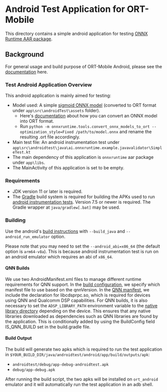# Android Test Application for ORT-Mobile

This directory contains a simple android application for testing [ONNX Runtime AAR package](https://onnxruntime.ai/docs/build/android.html#build-android-archive-aar).

## Background

For general usage and build purpose of ORT-Mobile Android, please see the [documentation](https://onnxruntime.ai/docs/tutorials/mobile/) here.

### Test Android Application Overview

This android application is mainly aimed for testing:

- Model used: A simple [sigmoid ONNX model](https://github.com/onnx/onnx/blob/f9b0cc99344869c246b8f4011b8586a39841284c/onnx/backend/test/data/node/test_sigmoid/model.onnx) (converted to ORT format under `app\src\androidTest\assets` folder).
    - Here's [documentation](https://onnxruntime.ai/docs/reference/ort-format-models.html#convert-onnx-models-to-ort-format) about how you can convert an ONNX model into ORT format.
    - Run `python -m onnxruntime.tools.convert_onnx_models_to_ort --optimization_style=Fixed /path/to/model.onnx` and rename the resulting .ort file accordingly.
- Main test file: An android instrumentation test under `app\src\androidtest\java\ai.onnxruntime.example.javavalidator\SimpleTest.kt`
- The main dependency of this application is `onnxruntime` aar package under `app\libs`.
- The MainActivity of this application is set to be empty.

### Requirements

- JDK version 11 or later is required.
- The [Gradle](https://gradle.org/) build system is required for building the APKs used to run [android instrumentation tests](https://source.android.com/compatibility/tests/development/instrumentation). Version 7.5 or newer is required.
  The Gradle wrapper at `java/gradlew[.bat]` may be used.

### Building

Use the android's [build instructions](https://onnxruntime.ai/docs/build/android.html) with `--build_java` and `--android_run_emulator` option.

Please note that you may need to set the `--android_abi=x86_64` (the default option is `arm64-v8a`). This is because android instrumentation test is run on an android emulator which requires an abi of `x86_64`.

#### QNN Builds
We use two AndroidManifest.xml files to manage different runtime requirements for QNN support. In the [build configuration](app/build.gradle), we specify which manifest file to use based on the qnnVersion.
In the [QNN manifest](app/src/main/AndroidManifestQnn.xml), we include the <uses-native-library> declaration for libcdsprpc.so, which is required for devices using QNN and Qualcomm DSP capabilities.
For QNN builds, it is also necessary to set the `ADSP_LIBRARY_PATH` environment variable to the [native library directory](https://developer.android.com/reference/android/content/pm/ApplicationInfo#nativeLibraryDir) depending on the device. This ensures that any native libraries downloaded as dependencies such as QNN libraries are found by the application. This is conditionally added by using the BuildConfig field IS_QNN_BUILD set in the build.gradle file.

#### Build Output

The build will generate two apks which is required to run the test application in `$YOUR_BUILD_DIR/java/androidtest/android/app/build/outputs/apk`:

* `androidtest/debug/app-debug-androidtest.apk`
* `debug/app-debug.apk`

After running the build script, the two apks will be installed on `ort_android` emulator and it will automatically run the test application in an adb shell.
